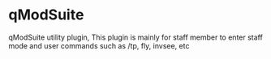 # qModSuite
qModSuite utility plugin, This plugin is mainly for staff member to enter staff mode and user commands such as /tp, fly, invsee, etc
